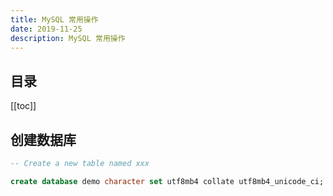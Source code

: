 ```yaml
---
title: MySQL 常用操作
date: 2019-11-25
description: MySQL 常用操作
---
```


## 目录

[[toc]]

## 创建数据库

```sql
-- Create a new table named xxx

create database demo character set utf8mb4 collate utf8mb4_unicode_ci;
```
